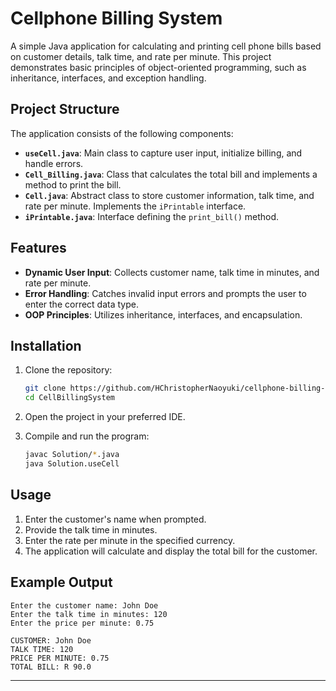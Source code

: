 # Cellphone Billing System

A simple Java application for calculating and printing cell phone bills based on customer details, talk time, and rate per minute. This project demonstrates basic principles of object-oriented programming, such as inheritance, interfaces, and exception handling.

## Project Structure

The application consists of the following components:

- **`useCell.java`**: Main class to capture user input, initialize billing, and handle errors.
- **`Cell_Billing.java`**: Class that calculates the total bill and implements a method to print the bill.
- **`Cell.java`**: Abstract class to store customer information, talk time, and rate per minute. Implements the `iPrintable` interface.
- **`iPrintable.java`**: Interface defining the `print_bill()` method.

## Features

- **Dynamic User Input**: Collects customer name, talk time in minutes, and rate per minute.
- **Error Handling**: Catches invalid input errors and prompts the user to enter the correct data type.
- **OOP Principles**: Utilizes inheritance, interfaces, and encapsulation.

## Installation

1. Clone the repository:
    ```bash
    git clone https://github.com/HChristopherNaoyuki/cellphone-billing-java.git
    cd CellBillingSystem
    ```

2. Open the project in your preferred IDE.

3. Compile and run the program:
    ```bash
    javac Solution/*.java
    java Solution.useCell
    ```

## Usage

1. Enter the customer's name when prompted.
2. Provide the talk time in minutes.
3. Enter the rate per minute in the specified currency.
4. The application will calculate and display the total bill for the customer.

## Example Output

```
Enter the customer name: John Doe
Enter the talk time in minutes: 120
Enter the price per minute: 0.75

CUSTOMER: John Doe
TALK TIME: 120
PRICE PER MINUTE: 0.75
TOTAL BILL: R 90.0
```

---
